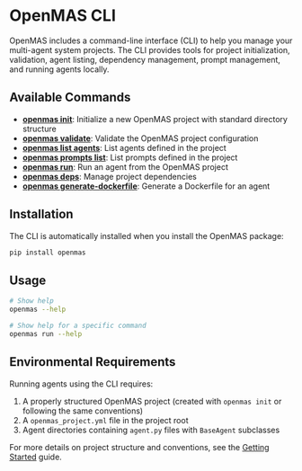 # OpenMAS CLI

OpenMAS includes a command-line interface (CLI) to help you manage your multi-agent system projects. The CLI provides tools for project initialization, validation, agent listing, dependency management, prompt management, and running agents locally.

## Available Commands

- **[openmas init](./init.md)**: Initialize a new OpenMAS project with standard directory structure
- **[openmas validate](./validate.md)**: Validate the OpenMAS project configuration
- **[openmas list agents](./list.md)**: List agents defined in the project
- **[openmas prompts list](./prompts.md)**: List prompts defined in the project
- **[openmas run](./run.md)**: Run an agent from the OpenMAS project
- **[openmas deps](./deps.md)**: Manage project dependencies
- **[openmas generate-dockerfile](./generate-dockerfile.md)**: Generate a Dockerfile for an agent

## Installation

The CLI is automatically installed when you install the OpenMAS package:

```bash
pip install openmas
```

## Usage

```bash
# Show help
openmas --help

# Show help for a specific command
openmas run --help
```

## Environmental Requirements

Running agents using the CLI requires:

1. A properly structured OpenMAS project (created with `openmas init` or following the same conventions)
2. A `openmas_project.yml` file in the project root
3. Agent directories containing `agent.py` files with `BaseAgent` subclasses

For more details on project structure and conventions, see the [Getting Started](../guides/getting_started.md) guide.
